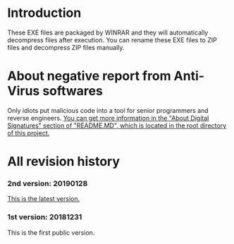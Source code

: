 # Introduction
These EXE files are packaged by WINRAR and they will automatically decompress files after execution. You can rename these EXE files to ZIP files and decompress ZIP files manually.
# About negative report from Anti-Virus softwares
Only idiots put malicious code into a tool for senior programmers and reverse engineers. [You can get more information in the "About Digital Signatures" section of "README.MD", which is located in the root directory of this project.](../README.md#about-digital-signature)
# All revision history
### 2nd version: 20190128
[This is the latest version.](../README.md#current-version-20190128)
### 1st version: 20181231
This is the first public version.
